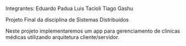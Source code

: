 Integrantes:
	Eduardo Padua
	Luis Tacioli
	Tiago Gashu

Projeto Final da disciplina de Sistemas Distribuidos

Neste projeto implementaremos um app para gerenciamento de clínicas médicas utilizando arquitetura cliente/servidor.


